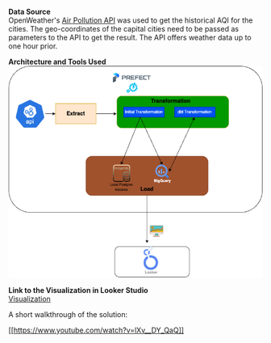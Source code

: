 **Data Source**  
OpenWeather's [Air Pollution API](https://openweathermap.org/api/air-pollution) was used to get the historical AQI for the cities. The geo-coordinates of the capital cities need to be passed as parameters to the API to get the result. The API offers weather data up to one hour prior.

**Architecture and Tools Used**  
![The high level architecture used for ETL + Visualization](./readme_images/images/AQI_Architecture.png)

**Link to the Visualization in Looker Studio**  
[Visualization]([https://lookerstudio.google.com/reporting/e34ade9a-d478-46d0-8531-1f9b62acbe02/page/P67mD](https://lookerstudio.google.com/reporting/e34ade9a-d478-46d0-8531-1f9b62acbe02/page/P67mD))

A short walkthrough of the solution:  

[[https://www.youtube.com/watch?v=lXv__DY_QaQ]]
